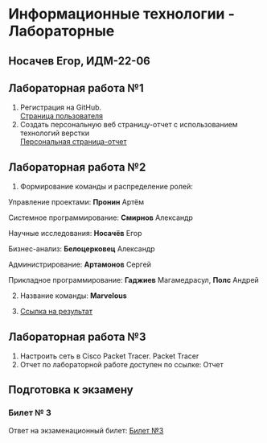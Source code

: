 # Информационные технологии - Лабораторные

## Носачев Егор, ИДМ-22-06

## Лабораторная работа №1

1.  Регистрация на GitHub.\
[Страница пользователя](https://github.com/egichcool)
2.  Создать персональную веб страницу-отчет с использованием технологий верстки\
[Персональная страница-отчет](https://egichcool.github.io/)

## Лабораторная работа №2

1. Формирование команды и распределение ролей:

Управление проектами: **Пронин** Артём

Системное программирование: **Смирнов** Александр

Научные исследования: **Носачёв** Егор

Бизнес-анализ: **Белоцерковец** Александр

Администрирование: **Артамонов** Сергей

Прикладное программирование: **Гаджиев** Магамедрасул, **Полс** Андрей

2. Название команды: **Marvelous**

3. [Ссылка на результат](https://github.com/mgcolossus/inet-2022-group-project)

## Лабораторная работа №3

1.  Настроить сеть в Сisco Packet Tracer. Packet Tracer
2.  Отчет по лабораторной работе доступен по ссылке: Отчет

## Подготовка к экзамену
### Билет № 3

Ответ на экзаменационный билет: [Билет №3](https://github.com/stankin/inet-2022/wiki/exam03)

